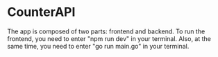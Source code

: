 # CounterAPI
The app is composed of two parts: frontend and backend.
To run the frontend, you need to enter "npm run dev" in your terminal.
Also, at the same time, you need to enter "go run main.go" in your terminal.
